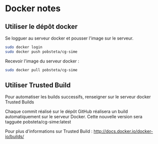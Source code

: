 Docker notes
============

Utiliser le dépôt docker
------------------------

Se logguer au serveur docker et pousser l'image sur le serveur.

```sh
sudo docker login
sudo docker push pobsteta/cg-sime
```

Recevoir l'image du serveur docker :

```sh
sudo docker pull pobsteta/cg-sime
```

Utiliser Trusted Build
----------------------

Pour automatiser les builds successifs, renseigner sur le serveur docker Trusted Builds

Chaque commit réalisé sur le dépôt GitHub réalisera un build automatiquement sur le serveur Docker.
Cette nouvelle version sera tagguée pobsteta/cg-sime:latest

Pour plus d'informations sur Trusted Build : http://docs.docker.io/docker-io/builds/
